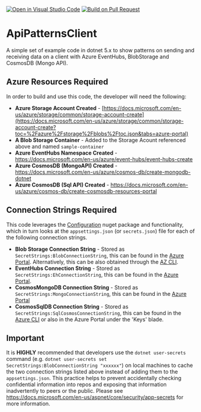 [![Open in Visual Studio Code](https://open.vscode.dev/badges/open-in-vscode.svg)](https://open.vscode.dev/joelbyford/ApiPatternsClient) [![Build on Pull Request](https://github.com/joelbyford/ApiPatternsClient/actions/workflows/BuildOnPullRequest.yml/badge.svg)](https://github.com/joelbyford/ApiPatternsClient/actions/workflows/BuildOnPullRequest.yml)

# ApiPatternsClient
A simple set of example code in dotnet 5.x to show patterns on sending and receiving data on a client with Azure EventHubs, BlobStorage and CosmosDB (Mongo API).

## Azure Resources Required
In order to build and use this code, the developer will need the following:
- **Azure Storage Account Created** - [https://docs.microsoft.com/en-us/azure/storage/common/storage-account-create](https://docs.microsoft.com/en-us/azure/storage/common/storage-account-create?toc=%2Fazure%2Fstorage%2Fblobs%2Ftoc.json&tabs=azure-portal)
- **A Blob Storage Container** - Added to the Storage Acount referenced above and named `sample-container`
- **Azure EventHubs Namespace Created** - https://docs.microsoft.com/en-us/azure/event-hubs/event-hubs-create
- **Azure CosmosDB (MongoAPI) Created** - https://docs.microsoft.com/en-us/azure/cosmos-db/create-mongodb-dotnet
- **Azure CosmosDB (Sql API) Created** - https://docs.microsoft.com/en-us/azure/cosmos-db/create-cosmosdb-resources-portal 

## Connection Strings Required
This code leverages the [Configuration](https://docs.microsoft.com/en-us/dotnet/api/microsoft.extensions.configuration?view=dotnet-plat-ext-5.0) nuget package and functionality, which in turn looks at the `appsettings.json` (or `secrets.json`) file for each of the following connection strings.  
- **Blob Storage Connection String** - Stored as `SecretStrings:BlobConnectionString`, this can be found in the [Azure Portal](https://docs.microsoft.com/en-us/azure/storage/common/storage-account-keys-manage?tabs=azure-portal).  Alternatively, this can be also obtained through the [AZ CLI](https://docs.microsoft.com/en-us/cli/azure/storage/account?view=azure-cli-latest#az_storage_account_show_connection_string). 
- **EventHubs Connection String** - Stored as `SecretStrings:EhConnectionString`, this can be found in the [Azure Portal](https://docs.microsoft.com/en-us/azure/event-hubs/event-hubs-get-connection-string). 
- **CosmosMongoDB Connection String** - Stored as `SecretStrings:MongoConnectionString`, this can be found in the [Azure Portal](https://docs.microsoft.com/en-us/azure/cosmos-db/connect-mongodb-account)
- **CosmosSqlDB Connection String** - Stored as `SecretStrings:SqlCosmosConnectionString`, this can be found in the [Azure CLI](https://docs.microsoft.com/en-us/azure/cosmos-db/scripts/cli/common/keys) or also in the Azure Portal under the 'Keys' blade. 

## Important
It is **HIGHLY** recommended that developers use the `dotnet user-secrets` command (e.g. `dotnet user-secrets set SecretStrings:BlobConnectionString "xxxxxx"`) on local machines to cache the two connection strings listed above instead of adding them to the `appsettings.json`.  This practice helps to prevent accidentally checking confidential information into repos and exposing that information inadvertently to peers or the public.  Please see https://docs.microsoft.com/en-us/aspnet/core/security/app-secrets for more information.

